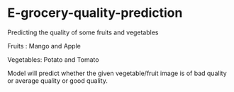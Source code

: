 # E-grocery-quality-prediction
Predicting the quality of some fruits and vegetables

Fruits : Mango and Apple

Vegetables: Potato and Tomato


Model will predict whether the given vegetable/fruit image is of bad quality or average quality or good quality.
